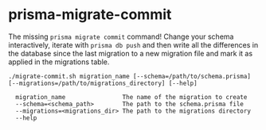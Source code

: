 # prisma-migrate-commit

The missing `prisma migrate commit` command! Change your schema interactively,
iterate with `prisma db push` and then write all the differences in the
database since the last migration to a new migration file and mark it as
applied in the migrations table.

```
./migrate-commit.sh migration_name [--schema=/path/to/schema.prisma] [--migrations=/path/to/migrations_directory] [--help]

  migration_name                The name of the migration to create
  --schema=<schema_path>        The path to the schema.prisma file
  --migrations=<migrations_dir> The path to the migrations directory
  --help
```
